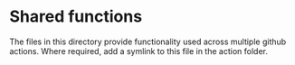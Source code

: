 # Shared functions

The files in this directory provide functionality used across multiple github
actions. Where required, add a symlink to this file in the action folder.
